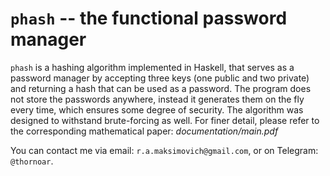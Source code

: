 # `phash` -- the functional password manager

`phash` is a hashing algorithm implemented in Haskell, that serves as a password manager by accepting three keys (one public and two private) and returning a hash that can be used as a password. The program does not store the passwords anywhere, instead it generates them on the fly every time, which ensures some degree of security. The algorithm was designed to withstand brute-forcing as well. For finer detail, please refer to the corresponding mathematical paper: *documentation/main.pdf*

You can contact me via email: `r.a.maksimovich@gmail.com`, or on Telegram: `@thornoar`.
